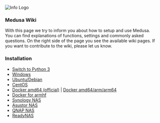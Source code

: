 
![Info Logo](https://i.imgur.com/TCi7NIC.png)
  
### Medusa Wiki

With this page we try to inform you about how to setup and use Medusa.
You can find explanations of functions, settings and commonly asked questions.
On the right side of the page you see the available wiki pages. If you want to
contribute to the wiki, please let us know.

### Installation

- [Switch to Python 3](https://github.com/pymedusa/Medusa/wiki/Switch-to-Python-3)
- [Windows](https://github.com/pymedusa/Medusa/wiki/Medusa-Windows-Installer)
- [Ubuntu/Debian](https://github.com/pymedusa/Medusa/wiki/Medusa-installation-Debian-Ubuntu)
- [CentOS](https://github.com/pymedusa/Medusa/wiki/Medusa-installation-CentOS)
- [Docker amd64 (official)](https://hub.docker.com/r/pymedusa/medusa) | [Docker amd64/arm/arm64](https://hub.docker.com/r/linuxserver/medusa)
- [Docker for armhf](https://github.com/pymedusa/Medusa/wiki/Medusa-Docker-for-ARMHF--and-Nginx-Proxy-Config#install-docker-for-armhf)
- [Synology NAS](https://github.com/SynoCommunity/spksrc/issues/3710#issuecomment-524808904)
- [Asustor NAS](https://github.com/pymedusa/Medusa/issues/7342#issuecomment-553765241)
- [QNAP NAS](https://onecdonly.github.io/sherpa/)
- [ReadyNAS](https://github.com/ArieKindicator/ReadyNAS/tree/master/Medusa)